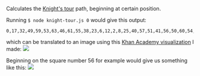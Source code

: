 Calculates the [Knight's tour](http://en.wikipedia.org/wiki/Knight%27s_tour) path, beginning at certain position.

Running `$ node knight-tour.js 0` would give this output:

```
0,17,32,49,59,53,63,46,61,55,38,23,6,12,2,8,25,40,57,51,41,56,50,60,54,39,22,7,13,3,9,24,18,1,16,33,48,58,52,62,47,30,15,5,11,26,43,28,45,35,20,14,29,44,34,19,4,10,27,42,36,21,31,37
```

which can be translated to an image using this [Khan Academy visualization](https://www.khanacademy.org/computer-programming/knight-tour/6458118317932544) I made:
![](http://i.imgur.com/OVHZ6bk.png)

Beginning on the square number 56 for example would give us something like this:
![](http://i.imgur.com/W4cS6xn.png)
